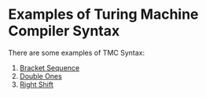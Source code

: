 # Examples of Turing Machine Compiler Syntax

There are some examples of TMC Syntax:

1. [Bracket Sequence](Bracket%20Sequence/README.md)
2. [Double Ones](Double%20Ones/README.md)
3. [Right Shift](Right%20Shift/README.md)
